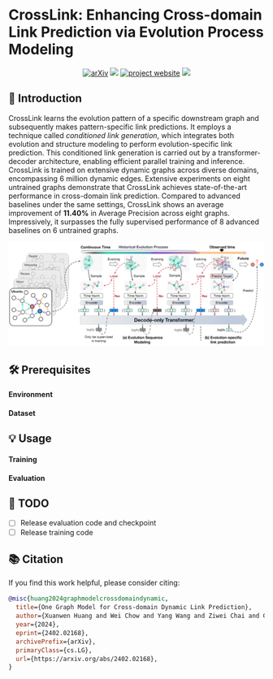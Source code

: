 # CrossLink: Enhancing Cross-domain Link Prediction via Evolution Process Modeling

<div align="center">
<a href="https://arxiv.org/pdf/2402.02168.pdf"><img src="https://img.shields.io/badge/arXiv-2402.02168-b31b1b.svg" alt="arXiv"></a>
<a href="https://github.com/weichow23/CrossLink"><img src="https://img.shields.io/github/stars/weichow23/CrossLink?style=social&amp;logo=github" width="75pt"></a>
<a href="https://weichow23.github.io/CrossLink/"><img src="https://img.shields.io/badge/website-gold" alt="project website"></a>
<a href="https://huggingface.co/MeissonFlow/Meissonic">
    <img src="https://img.shields.io/badge/🤗-Model-blue.svg"></a>
</div>

## 🚀 Introduction

CrossLink learns the evolution pattern of a specific downstream graph and subsequently makes pattern-specific link predictions. 
It employs a technique called *conditioned link generation*, which integrates both evolution and structure modeling to perform evolution-specific link prediction. This conditioned link generation is carried out by a transformer-decoder architecture, enabling efficient parallel training and inference. CrossLink is trained on extensive dynamic graphs across diverse domains, encompassing 6 million dynamic edges. Extensive experiments on eight untrained graphs demonstrate that CrossLink achieves state-of-the-art performance in cross-domain link prediction.  Compared to advanced baselines under the same settings, CrossLink shows an average improvement of **11.40%** in Average Precision across eight graphs. Impressively, it surpasses the fully supervised performance of 8 advanced baselines on 6 untrained graphs.

![Architecture](./assets/model.png)

## 🛠️ Prerequisites

#### Environment



#### Dataset



## 💡 Usage

#### Training



#### Evaluation



## 📅 TODO

- [ ]  Release evaluation code and checkpoint
- [ ]  Release training code

## 📚 Citation

If you find this work helpful, please consider citing:

```bibtex
@misc{huang2024graphmodelcrossdomaindynamic,
  title={One Graph Model for Cross-domain Dynamic Link Prediction}, 
  author={Xuanwen Huang and Wei Chow and Yang Wang and Ziwei Chai and Chunping Wang and Lei Chen and Yang Yang},
  year={2024},
  eprint={2402.02168},
  archivePrefix={arXiv},
  primaryClass={cs.LG},
  url={https://arxiv.org/abs/2402.02168}, 
}
```
